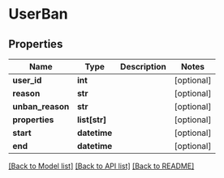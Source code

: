 # UserBan

## Properties
Name | Type | Description | Notes
------------ | ------------- | ------------- | -------------
**user_id** | **int** |  | [optional] 
**reason** | **str** |  | [optional] 
**unban_reason** | **str** |  | [optional] 
**properties** | **list[str]** |  | [optional] 
**start** | **datetime** |  | [optional] 
**end** | **datetime** |  | [optional] 

[[Back to Model list]](../README.md#documentation-for-models) [[Back to API list]](../README.md#documentation-for-api-endpoints) [[Back to README]](../README.md)


